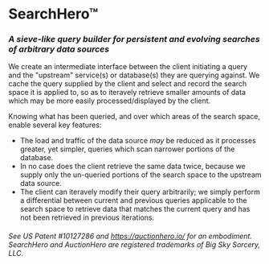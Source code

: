 # SearchHero&trade;
### _A sieve-like query builder for persistent and evolving searches of arbitrary data sources_

We create an intermediate interface between the client initiating a query and the "upstream" service(s) or database(s) they are querying against.  We cache the query supplied by the client and select and record the search space it is applied to, so as to iteravely retrieve smaller amounts of data which may be more easily processed/displayed by the client.

Knowing what has been queried, and over which areas of the search space, enable several key features:
 * The load and traffic of the data source _may_ be reduced as it processes greater, yet simpler, queries which scan narrower portions of the database.
 * In no case does the client retrieve the same data twice, because we supply only the un-queried portions of the search space to the upstream data source.
 * The client can iteravely modify their query arbitrarily; we simply perform a differential between current and previous queries applicable to the search space to retrieve data that matches the current query and has not been retrieved in previous iterations.

###### See US Patent #10127286 and https://auctionhero.io/ for an embodiment.  _SearchHero_ and _AuctionHero_ are registered trademarks of Big Sky Sorcery, LLC.
